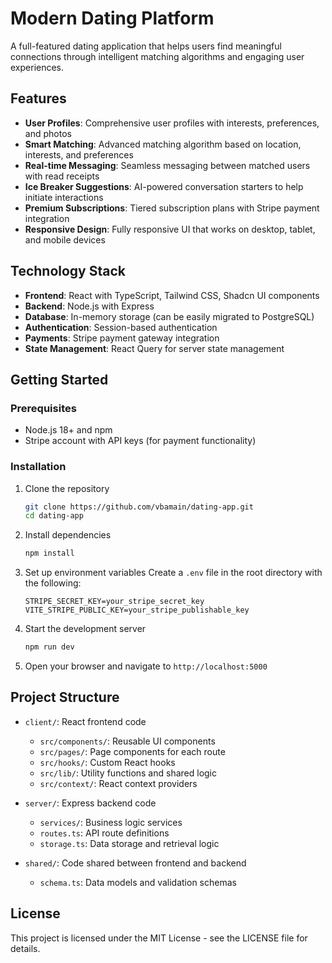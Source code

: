 # Modern Dating Platform

A full-featured dating application that helps users find meaningful connections through intelligent matching algorithms and engaging user experiences.

## Features

- **User Profiles**: Comprehensive user profiles with interests, preferences, and photos
- **Smart Matching**: Advanced matching algorithm based on location, interests, and preferences
- **Real-time Messaging**: Seamless messaging between matched users with read receipts
- **Ice Breaker Suggestions**: AI-powered conversation starters to help initiate interactions
- **Premium Subscriptions**: Tiered subscription plans with Stripe payment integration
- **Responsive Design**: Fully responsive UI that works on desktop, tablet, and mobile devices

## Technology Stack

- **Frontend**: React with TypeScript, Tailwind CSS, Shadcn UI components
- **Backend**: Node.js with Express
- **Database**: In-memory storage (can be easily migrated to PostgreSQL)
- **Authentication**: Session-based authentication
- **Payments**: Stripe payment gateway integration
- **State Management**: React Query for server state management

## Getting Started

### Prerequisites

- Node.js 18+ and npm
- Stripe account with API keys (for payment functionality)

### Installation

1. Clone the repository
   ```bash
   git clone https://github.com/vbamain/dating-app.git
   cd dating-app
   ```

2. Install dependencies
   ```bash
   npm install
   ```

3. Set up environment variables
   Create a `.env` file in the root directory with the following:
   ```
   STRIPE_SECRET_KEY=your_stripe_secret_key
   VITE_STRIPE_PUBLIC_KEY=your_stripe_publishable_key
   ```

4. Start the development server
   ```bash
   npm run dev
   ```

5. Open your browser and navigate to `http://localhost:5000`

## Project Structure

- `client/`: React frontend code
  - `src/components/`: Reusable UI components
  - `src/pages/`: Page components for each route
  - `src/hooks/`: Custom React hooks
  - `src/lib/`: Utility functions and shared logic
  - `src/context/`: React context providers

- `server/`: Express backend code
  - `services/`: Business logic services
  - `routes.ts`: API route definitions
  - `storage.ts`: Data storage and retrieval logic

- `shared/`: Code shared between frontend and backend
  - `schema.ts`: Data models and validation schemas

## License

This project is licensed under the MIT License - see the LICENSE file for details.
